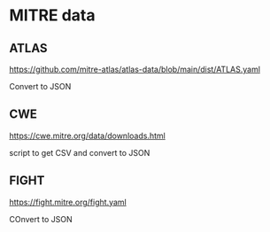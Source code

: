# MITRE data

## ATLAS

https://github.com/mitre-atlas/atlas-data/blob/main/dist/ATLAS.yaml

Convert to JSON

## CWE

https://cwe.mitre.org/data/downloads.html

script to get CSV and convert to JSON

## FIGHT

https://fight.mitre.org/fight.yaml

COnvert to JSON

